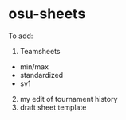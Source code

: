 # osu-sheets
To add:
1. Teamsheets
  - min/max
  - standardized
  - sv1
2. my edit of tournament history
3. draft sheet template
